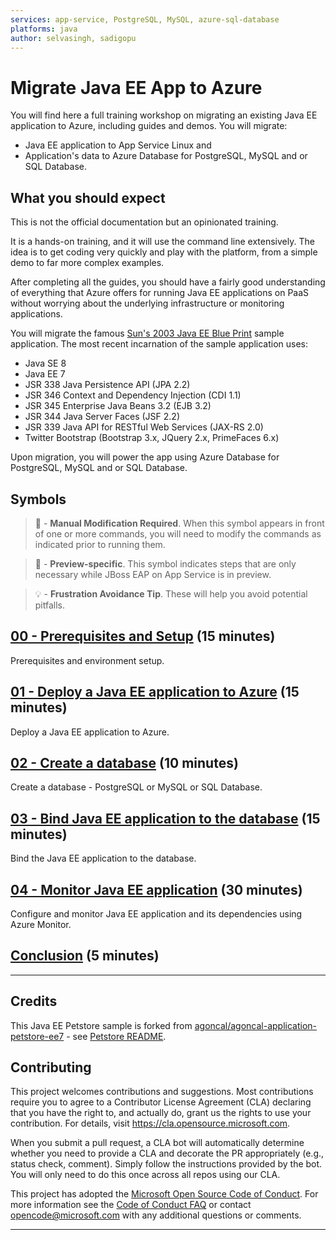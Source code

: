 ```yaml
---
services: app-service, PostgreSQL, MySQL, azure-sql-database
platforms: java
author: selvasingh, sadigopu
---
```


# Migrate Java EE App to Azure

You will find here a full training workshop on migrating an existing Java EE application to Azure, 
including guides and demos. You will migrate:
 
- Java EE application to App Service Linux and 
- Application's data to Azure Database for PostgreSQL, MySQL and or SQL Database. 

## What you should expect

This is not the official documentation but an opinionated training.

It is a hands-on training, and it will use the command line extensively. 
The idea is to get coding very quickly and play with the platform, 
from a simple demo to far more complex examples.

After completing all the guides, you should have a fairly good understanding of 
everything that Azure offers for running Java EE applications on PaaS without worrying
about the underlying infrastructure or monitoring applications.

You will migrate the famous [Sun's 2003 Java EE Blue Print](https://www.oracle.com/java/technologies/java-blueprint.html) 
sample application. The most recent incarnation of the sample application uses:

- Java SE 8
- Java EE 7
- JSR 338 Java Persistence API (JPA 2.2)
- JSR 346 Context and Dependency Injection (CDI 1.1)
- JSR 345 Enterprise Java Beans 3.2 (EJB 3.2)
- JSR 344 Java Server Faces (JSF 2.2) 
- JSR 339 Java API for RESTful Web Services (JAX-RS 2.0)
- Twitter Bootstrap (Bootstrap 3.x, JQuery 2.x, PrimeFaces 6.x) 

Upon migration, you will power the app using 
Azure Database for PostgreSQL, MySQL and or SQL Database.

## Symbols

>🛑 -  __Manual Modification Required__. When this symbol appears in front of one or 
more commands, you will need to modify the commands as indicated prior to running them.

>🚧 - __Preview-specific__. This symbol indicates steps that are only necessary while 
JBoss EAP on App Service is in preview.

>💡 - __Frustration Avoidance Tip__. These will help you avoid potential pitfalls.

## [00 - Prerequisites and Setup](step-00-setup-your-environment/README.md) (15 minutes)

Prerequisites and environment setup.
 
## [01 - Deploy a Java EE application to Azure](step-01-deploy-java-ee-app-to-azure/README.md) (15 minutes)

Deploy a Java EE application to Azure.

## [02 - Create a database](step-02-create-a-database/README.md) (10 minutes)

Create a database - PostgreSQL or MySQL or SQL Database.

## [03 - Bind Java EE application to the database](step-03-bind-java-ee-app-to-database/README.md) (15 minutes)

Bind the Java EE application to the database.

## [04 - Monitor Java EE application](step-04-monitor-java-ee-app/README.md) (30 minutes)

Configure and monitor Java EE application and its dependencies using Azure Monitor.

## [Conclusion](step-99-conclusion/README.md) (5 minutes)

---

## Credits

This Java EE Petstore sample is forked from 
[agoncal/agoncal-application-petstore-ee7](https://github.com/agoncal/agoncal-application-petstore-ee7) - see [Petstore README](./README-petstoreee7.md). 

## Contributing

This project welcomes contributions and suggestions.  Most contributions require you to agree to a
Contributor License Agreement (CLA) declaring that you have the right to, and actually do, grant us
the rights to use your contribution. For details, visit https://cla.opensource.microsoft.com.

When you submit a pull request, a CLA bot will automatically determine whether you need to provide
a CLA and decorate the PR appropriately (e.g., status check, comment). Simply follow the instructions
provided by the bot. You will only need to do this once across all repos using our CLA.

This project has adopted the [Microsoft Open Source Code of Conduct](https://opensource.microsoft.com/codeofconduct/).
For more information see the [Code of Conduct FAQ](https://opensource.microsoft.com/codeofconduct/faq/) or
contact [opencode@microsoft.com](mailto:opencode@microsoft.com) with any additional questions or comments.

---